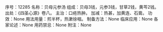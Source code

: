 序号：12285
名称：贝母元参汤
组成：贝母3钱，元参3钱，甘草2钱，黄芩2钱。
出处：《四圣心源》卷八。
主治：口疮热肿。
加减：热甚，加黄连、石膏。
功效：None
用法用量：煎半杯，热漱徐咽。
制备方法：None
临床应用：None
各家论述：None
用药禁忌：None
附注：None
